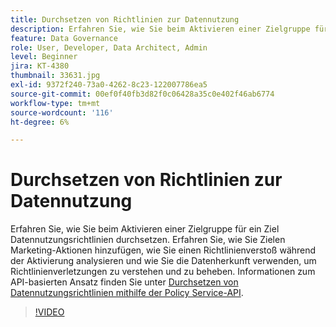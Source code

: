 ```yaml
---
title: Durchsetzen von Richtlinien zur Datennutzung
description: Erfahren Sie, wie Sie beim Aktivieren einer Zielgruppe für ein Ziel Datennutzungsrichtlinien durchsetzen. Erfahren Sie, wie Sie Zielen Marketing-Aktionen hinzufügen, wie Sie einen Richtlinienverstoß während der Aktivierung analysieren und wie Sie die Datenherkunft verwenden, um Richtlinienverletzungen zu verstehen und zu beheben.
feature: Data Governance
role: User, Developer, Data Architect, Admin
level: Beginner
jira: KT-4380
thumbnail: 33631.jpg
exl-id: 9372f240-73a0-4262-8c23-122007786ea5
source-git-commit: 00ef0f40fb3d82f0c06428a35c0e402f46ab6774
workflow-type: tm+mt
source-wordcount: '116'
ht-degree: 6%

---
```


# Durchsetzen von Richtlinien zur Datennutzung

Erfahren Sie, wie Sie beim Aktivieren einer Zielgruppe für ein Ziel Datennutzungsrichtlinien durchsetzen. Erfahren Sie, wie Sie Zielen Marketing-Aktionen hinzufügen, wie Sie einen Richtlinienverstoß während der Aktivierung analysieren und wie Sie die Datenherkunft verwenden, um Richtlinienverletzungen zu verstehen und zu beheben. Informationen zum API-basierten Ansatz finden Sie unter [Durchsetzen von Datennutzungsrichtlinien mithilfe der Policy Service-API](https://experienceleague.adobe.com/docs/experience-platform/data-governance/enforcement/api-enforcement.html).

>[!VIDEO](https://video.tv.adobe.com/v/33631?learn=on)